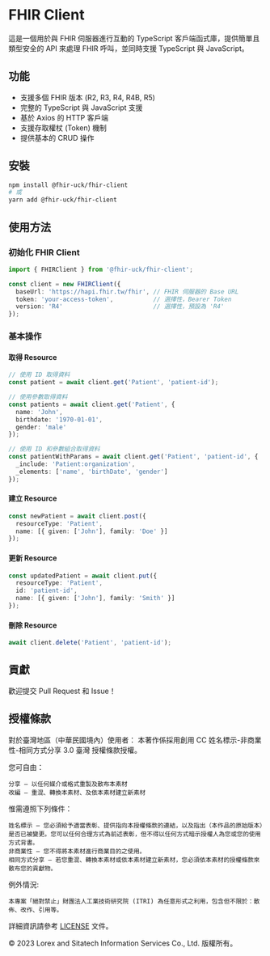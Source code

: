 # FHIR Client

這是一個用於與 FHIR 伺服器進行互動的 TypeScript 客戶端函式庫，提供簡單且類型安全的 API 來處理 FHIR 呼叫，並同時支援 TypeScript 與 JavaScript。

## 功能

- 支援多個 FHIR 版本 (R2, R3, R4, R4B, R5)
- 完整的 TypeScript 與 JavaScript 支援
- 基於 Axios 的 HTTP 客戶端
- 支援存取權杖 (Token) 機制
- 提供基本的 CRUD 操作

## 安裝

```bash
npm install @fhir-uck/fhir-client
# 或
yarn add @fhir-uck/fhir-client
```

## 使用方法

### 初始化 FHIR Client

```typescript
import { FHIRClient } from '@fhir-uck/fhir-client';

const client = new FHIRClient({
  baseUrl: 'https://hapi.fhir.tw/fhir', // FHIR 伺服器的 Base URL
  token: 'your-access-token',           // 選擇性，Bearer Token
  version: 'R4'                         // 選擇性，預設為 'R4'
});
```

### 基本操作

#### 取得 Resource

```typescript
// 使用 ID 取得資料
const patient = await client.get('Patient', 'patient-id');

// 使用參數取得資料
const patients = await client.get('Patient', {
  name: 'John',
  birthdate: '1970-01-01',
  gender: 'male'
});

// 使用 ID 和參數組合取得資料
const patientWithParams = await client.get('Patient', 'patient-id', {
  _include: 'Patient:organization',
  _elements: ['name', 'birthDate', 'gender']
});
```

#### 建立 Resource

```typescript
const newPatient = await client.post({
  resourceType: 'Patient',
  name: [{ given: ['John'], family: 'Doe' }]
});
```

#### 更新 Resource

```typescript
const updatedPatient = await client.put({
  resourceType: 'Patient',
  id: 'patient-id',
  name: [{ given: ['John'], family: 'Smith' }]
});
```

#### 刪除 Resource

```typescript
await client.delete('Patient', 'patient-id');
```

## 貢獻

歡迎提交 Pull Request 和 Issue！ 

## 授權條款
對於臺灣地區（中華民國境內）使用者： 本著作係採用創用 CC 姓名標示-非商業性-相同方式分享 3.0 臺灣 授權條款授權。

您可自由：

    分享 — 以任何媒介或格式重製及散布本素材
    改編 — 重混、轉換本素材、及依本素材建立新素材

惟需遵照下列條件：

    姓名標示 — 您必須給予適當表彰、提供指向本授權條款的連結，以及指出（本作品的原始版本）是否已被變更。您可以任何合理方式為前述表彰，但不得以任何方式暗示授權人為您或您的使用方式背書。
    非商業性 — 您不得將本素材進行商業目的之使用。
    相同方式分享 — 若您重混、轉換本素材或依本素材建立新素材，您必須依本素材的授權條款來散布您的貢獻物。

例外情況:

    本專案「絕對禁止」財團法人工業技術研究院 (ITRI) 為任意形式之利用，包含但不限於：散佈、改作、引用等。 

詳細資訊請參考 [LICENSE](LICENSE) 文件。

© 2023 Lorex and Sitatech Information Services Co., Ltd. 版權所有。
